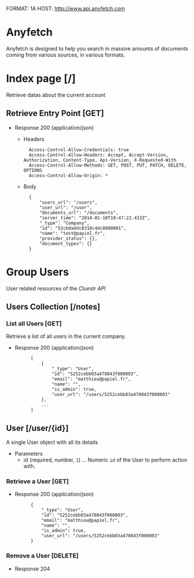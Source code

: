 FORMAT: 1A
HOST: http://www.api.anyfetch.com

# Anyfetch
Anyfetch is designed to help you search in  massive amounts of documents coming from various sources, in various formats.

# Index page [/]
Retrieve datas about the current account
## Retrieve Entry Point [GET]

+ Response 200 (application/json)
    + Headers

            Access-Control-Allow-Credentials: true
            Access-Control-Allow-Headers: Accept, Accept-Version, Authorization, Content-Type, Api-Version, X-Requested-With
            Access-Control-Allow-Methods: GET, POST, PUT, PATCH, DELETE, OPTIONS
            Access-Control-Allow-Origin: *
            

    + Body

            {
                "users_url": "/users",
                "user_url": "/user",
                "documents_url": "/documents",
                "server_time": "2014-01-10T10:47:22.413Z",
                "_type": "Company",
                "id": "52cbdaddc8318c4dc8000001",
                "name": "test@papiel.fr",
                "provider_status": {},
                "document_types": {}
            }

            
# Group Users
User related resources of the *Cluestr API*

## Users Collection [/notes]
### List all Users [GET]
Retrieve a list of all users in the current company.

+ Response 200 (application/json)

            [
                {
                    "_type": "User",
                    "id": "5252cebb03a470843f000003",
                    "email": "matthieu@papiel.fr",
                    "name": "",
                    "is_admin": true,
                    "user_url": "/users/5252cebb03a470843f000003"
                },
                ...
            ]

## User [/user/{id}]
A single User object with all its details

+ Parameters
    + id (required, number, `1`) ... Numeric `id` of the User to perform action with.

### Retrieve a User [GET]
+ Response 200 (application/json)

            {
                "_type": "User",
                "id": "5252cebb03a470843f000003",
                "email": "matthieu@papiel.fr",
                "name": "",
                "is_admin": true,
                "user_url": "/users/5252cebb03a470843f000003"
            }

### Remove a User [DELETE]
+ Response 204
